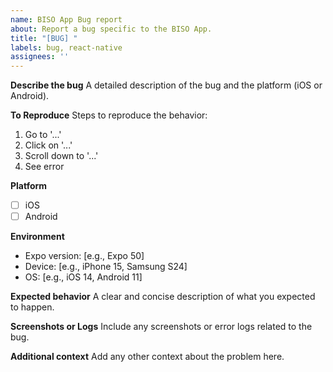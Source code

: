```yaml
---
name: BISO App Bug report
about: Report a bug specific to the BISO App.
title: "[BUG] "
labels: bug, react-native
assignees: ''
---
```


**Describe the bug**
A detailed description of the bug and the platform (iOS or Android).

**To Reproduce**
Steps to reproduce the behavior:
1. Go to '...'
2. Click on '...'
3. Scroll down to '...'
4. See error

**Platform**
- [ ] iOS
- [ ] Android

**Environment**
- Expo version: [e.g., Expo 50]
- Device: [e.g., iPhone 15, Samsung S24]
- OS: [e.g., iOS 14, Android 11]

**Expected behavior**
A clear and concise description of what you expected to happen.

**Screenshots or Logs**
Include any screenshots or error logs related to the bug.

**Additional context**
Add any other context about the problem here.
